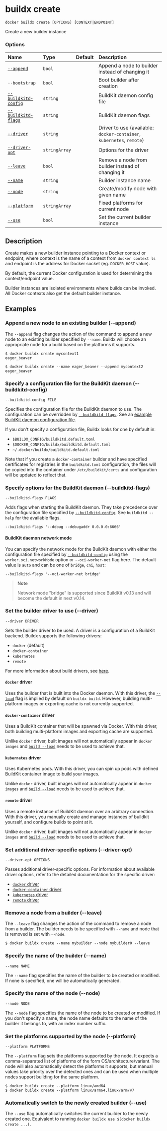 # buildx create

```text
docker buildx create [OPTIONS] [CONTEXT|ENDPOINT]
```

<!---MARKER_GEN_START-->
Create a new builder instance

### Options

| Name                                      | Type          | Default | Description                                                           |
|:------------------------------------------|:--------------|:--------|:----------------------------------------------------------------------|
| [`--append`](#append)                     | `bool`        |         | Append a node to builder instead of changing it                       |
| `--bootstrap`                             | `bool`        |         | Boot builder after creation                                           |
| [`--buildkitd-config`](#buildkitd-config) | `string`      |         | BuildKit daemon config file                                           |
| [`--buildkitd-flags`](#buildkitd-flags)   | `string`      |         | BuildKit daemon flags                                                 |
| [`--driver`](#driver)                     | `string`      |         | Driver to use (available: `docker-container`, `kubernetes`, `remote`) |
| [`--driver-opt`](#driver-opt)             | `stringArray` |         | Options for the driver                                                |
| [`--leave`](#leave)                       | `bool`        |         | Remove a node from builder instead of changing it                     |
| [`--name`](#name)                         | `string`      |         | Builder instance name                                                 |
| [`--node`](#node)                         | `string`      |         | Create/modify node with given name                                    |
| [`--platform`](#platform)                 | `stringArray` |         | Fixed platforms for current node                                      |
| [`--use`](#use)                           | `bool`        |         | Set the current builder instance                                      |


<!---MARKER_GEN_END-->


## Description

Create makes a new builder instance pointing to a Docker context or endpoint,
where context is the name of a context from `docker context ls` and endpoint is
the address for Docker socket (eg. `DOCKER_HOST` value).

By default, the current Docker configuration is used for determining the
context/endpoint value.

Builder instances are isolated environments where builds can be invoked. All
Docker contexts also get the default builder instance.

## Examples

### <a name="append"></a> Append a new node to an existing builder (--append)

The `--append` flag changes the action of the command to append a new node to an
existing builder specified by `--name`. Buildx will choose an appropriate node
for a build based on the platforms it supports.

```console
$ docker buildx create mycontext1
eager_beaver

$ docker buildx create --name eager_beaver --append mycontext2
eager_beaver
```

### <a name="buildkitd-config"></a> Specify a configuration file for the BuildKit daemon (--buildkitd-config)

```text
--buildkitd-config FILE
```

Specifies the configuration file for the BuildKit daemon to use. The
configuration can be overridden by [`--buildkitd-flags`](#buildkitd-flags).
See an [example BuildKit daemon configuration file](https://github.com/moby/buildkit/blob/master/docs/buildkitd.toml.md).

If you don't specify a configuration file, Buildx looks for one by default in:

* `$BUILDX_CONFIG/buildkitd.default.toml`
* `$DOCKER_CONFIG/buildx/buildkitd.default.toml`
* `~/.docker/buildx/buildkitd.default.toml`

Note that if you create a `docker-container` builder and have specified
certificates for registries in the `buildkitd.toml` configuration, the files
will be copied into the container under `/etc/buildkit/certs` and configuration
will be updated to reflect that.

### <a name="buildkitd-flags"></a> Specify options for the BuildKit daemon (--buildkitd-flags)

```text
--buildkitd-flags FLAGS
```

Adds flags when starting the BuildKit daemon. They take precedence over the
configuration file specified by [`--buildkitd-config`](#buildkitd-config). See
`buildkitd --help` for the available flags.

```text
--buildkitd-flags '--debug --debugaddr 0.0.0.0:6666'
```

#### BuildKit daemon network mode

You can specify the network mode for the BuildKit daemon with either the
configuration file specified by [`--buildkitd-config`](#buildkitd-config) using the
`worker.oci.networkMode` option or `--oci-worker-net` flag here. The default
value is `auto` and can be one of `bridge`, `cni`, `host`:

```text
--buildkitd-flags '--oci-worker-net bridge'
```

> **Note**
>
> Network mode "bridge" is supported since BuildKit v0.13 and will become the
> default in next v0.14.

### <a name="driver"></a> Set the builder driver to use (--driver)

```text
--driver DRIVER
```

Sets the builder driver to be used. A driver is a configuration of a BuildKit
backend. Buildx supports the following drivers:

* `docker` (default)
* `docker-container`
* `kubernetes`
* `remote`

For more information about build drivers, see [here](https://docs.docker.com/build/builders/drivers/).

#### `docker` driver

Uses the builder that is built into the Docker daemon. With this driver,
the [`--load`](buildx_build.md#load) flag is implied by default on
`buildx build`. However, building multi-platform images or exporting cache is
not currently supported.

#### `docker-container` driver

Uses a BuildKit container that will be spawned via Docker. With this driver,
both building multi-platform images and exporting cache are supported.

Unlike `docker` driver, built images will not automatically appear in
`docker images` and [`build --load`](buildx_build.md#load) needs to be used
to achieve that.

#### `kubernetes` driver

Uses Kubernetes pods. With this driver, you can spin up pods with defined
BuildKit container image to build your images.

Unlike `docker` driver, built images will not automatically appear in
`docker images` and [`build --load`](buildx_build.md#load) needs to be used
to achieve that.

#### `remote` driver

Uses a remote instance of BuildKit daemon over an arbitrary connection. With
this driver, you manually create and manage instances of buildkit yourself, and
configure buildx to point at it.

Unlike `docker` driver, built images will not automatically appear in
`docker images` and [`build --load`](buildx_build.md#load) needs to be used
to achieve that.

### <a name="driver-opt"></a> Set additional driver-specific options (--driver-opt)

```text
--driver-opt OPTIONS
```

Passes additional driver-specific options.
For information about available driver options, refer to the detailed
documentation for the specific driver:

* [`docker` driver](https://docs.docker.com/build/builders/drivers/docker/)
* [`docker-container` driver](https://docs.docker.com/build/builders/drivers/docker-container/)
* [`kubernetes` driver](https://docs.docker.com/build/builders/drivers/kubernetes/)
* [`remote` driver](https://docs.docker.com/build/builders/drivers/remote/)

### <a name="leave"></a> Remove a node from a builder (--leave)

The `--leave` flag changes the action of the command to remove a node from a
builder. The builder needs to be specified with `--name` and node that is removed
is set with `--node`.

```console
$ docker buildx create --name mybuilder --node mybuilder0 --leave
```

### <a name="name"></a> Specify the name of the builder (--name)

```text
--name NAME
```

The `--name` flag specifies the name of the builder to be created or modified.
If none is specified, one will be automatically generated.

### <a name="node"></a> Specify the name of the node (--node)

```text
--node NODE
```

The `--node` flag specifies the name of the node to be created or modified. If
you don't specify a name, the node name defaults to the name of the builder it
belongs to, with an index number suffix.

### <a name="platform"></a> Set the platforms supported by the node (--platform)

```text
--platform PLATFORMS
```

The `--platform` flag sets the platforms supported by the node. It expects a
comma-separated list of platforms of the form OS/architecture/variant. The node
will also automatically detect the platforms it supports, but manual values take
priority over the detected ones and can be used when multiple nodes support
building for the same platform.

```console
$ docker buildx create --platform linux/amd64
$ docker buildx create --platform linux/arm64,linux/arm/v7
```

### <a name="use"></a> Automatically switch to the newly created builder (--use)

The `--use` flag automatically switches the current builder to the newly created
one. Equivalent to running `docker buildx use $(docker buildx create ...)`.
